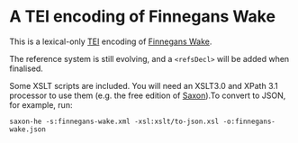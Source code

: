 # A TEI encoding of Finnegans Wake #

This is a lexical-only [TEI](http://www.tei-c.org) encoding of [Finnegans Wake](https://en.wikipedia.org/wiki/Finnegans_Wake).

The reference system is still evolving, and a `<refsDecl>` will be added when finalised.

Some XSLT scripts are included. You will need an XSLT3.0 and XPath 3.1 processor to use them (e.g. the free edition of [Saxon](http://www.saxonica.com/welcome/welcome.xml)).To convert to JSON, for example, run:

`saxon-he -s:finnegans-wake.xml -xsl:xslt/to-json.xsl -o:finnegans-wake.json`

